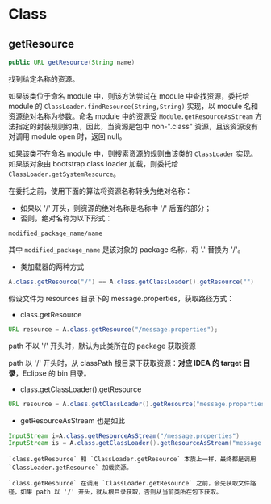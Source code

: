 # Class

## getResource

```java
public URL getResource(String name)
```

找到给定名称的资源。

如果该类位于命名 module 中，则该方法尝试在 module 中查找资源，委托给 module 的 `ClassLoader.findResource(String,String)`  实现，以 module 名和资源绝对名称为参数。命名 module 中的资源受 `Module.getResourceAsStream`  方法指定的封装规则约束，因此，当资源是包中 non-".class" 资源，且该资源没有对调用 module open 时，返回 null。

如果该类不在命名 module 中，则搜索资源的规则由该类的 `ClassLoader` 实现。如果该对象由 bootstrap class loader 加载，则委托给 `ClassLoader.getSystemResource`。

在委托之前，使用下面的算法将资源名称转换为绝对名称：

- 如果以 '/' 开头，则资源的绝对名称是名称中 '/' 后面的部分；
- 否则，绝对名称为以下形式：

`modified_package_name/name`

其中 `modified_package_name` 是该对象的 package 名称，将 '.' 替换为 '/'。

- 类加载器的两种方式

```java
A.class.getResource("/") == A.class.getClassLoader().getResource("")
```

假设文件为 resources 目录下的 message.properties，获取路径方式：

- class.getResource

```java
URL resource = A.class.getResource("/message.properties");
```

path 不以 '/' 开头时，默认为此类所在的 package 获取资源

path 以 '/' 开头时，从 classPath 根目录下获取资源：**对应 IDEA 的 target 目录**，Eclipse 的 bin 目录。

- class.getClassLoader().getResource

```java
URL resource = A.class.getClassLoader().getResource("message.properties");
```

- getResourceAsStream 也是如此

```java
InputStream i=A.class.getResourceAsStream("/message.properties")
InputStream is = A.class.getClassLoader().getResourceAsStream("message.properties")
```

```ad-summary
`class.getResource` 和 `ClassLoader.getResource` 本质上一样，最终都是调用 `ClassLoader.getResource` 加载资源。

`class.getResource` 在调用 `ClassLoader.getResource` 之前，会先获取文件路径，如果 path 以 '/' 开头，就从根目录获取，否则从当前类所在包下获取。
```

